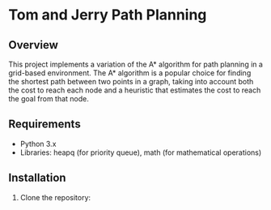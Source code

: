 # Tom and Jerry Path Planning

## Overview

This project implements a variation of the A* algorithm for path planning in a grid-based environment. The A* algorithm is a popular choice for finding the shortest path between two points in a graph, taking into account both the cost to reach each node and a heuristic that estimates the cost to reach the goal from that node.

## Requirements

- Python 3.x
- Libraries: heapq (for priority queue), math (for mathematical operations)

## Installation

1. Clone the repository:
